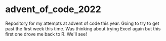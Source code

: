 # advent_of_code_2022

Repository for my attempts at advent of code this year. 
Going to try to get past the first week this time. Was thinking about trying Excel again but this first one drove me back to R. We'll see!
